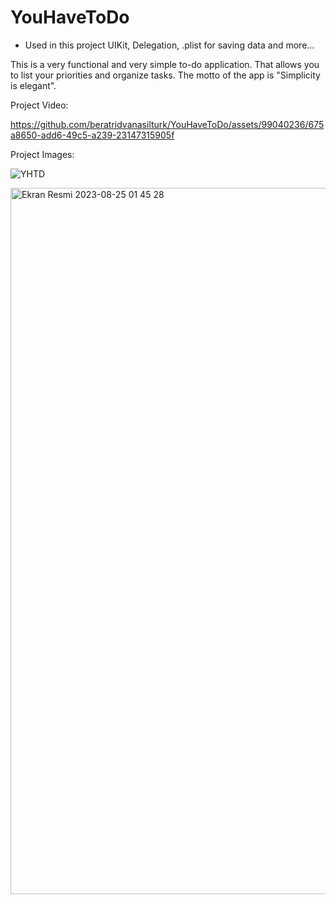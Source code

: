 # YouHaveToDo 

- Used in this project UIKit, Delegation, .plist for saving data and more...

This is a very functional and very simple to-do application. That allows you to list your priorities and organize tasks. The motto of the app is "Simplicity is elegant". 

Project Video:

https://github.com/beratridvanasilturk/YouHaveToDo/assets/99040236/675a8650-add6-49c5-a239-23147315905f

Project Images:

![YHTD](https://github.com/beratridvanasilturk/YouHaveToDo/assets/99040236/a57fcf59-d0fa-45b7-85a3-2d1c09745503)



<img width="1130" alt="Ekran Resmi 2023-08-25 01 45 28" src="https://github.com/beratridvanasilturk/YouHaveToDo/assets/99040236/37520c3c-fd4f-459c-bb9f-1558fe4116f5">

